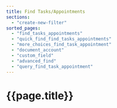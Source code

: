 ```yaml
---
title: Find Tasks/Appointments
sections:
  - "create-new-filter"
sorted_pages:
  - "find_tasks_appointments"
  - "quick_find_find_tasks_appointments"
  - "more_choices_find_task_appointment"
  - "document_account"
  - "custom_field"
  - "advanced_find"
  - "query_find_task_appointment"
---
```

# {{page.title}}
